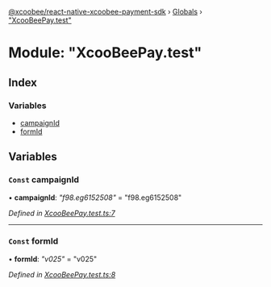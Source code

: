 [@xcoobee/react-native-xcoobee-payment-sdk](../README.md) › [Globals](../globals.md) › ["XcooBeePay.test"](_xcoobeepay_test_.md)

# Module: "XcooBeePay.test"

## Index

### Variables

* [campaignId](_xcoobeepay_test_.md#const-campaignid)
* [formId](_xcoobeepay_test_.md#const-formid)

## Variables

### `Const` campaignId

• **campaignId**: *"f98.eg6152508"* = "f98.eg6152508"

*Defined in [XcooBeePay.test.ts:7](https://github.com/XcooBee/payment-sdk-react-native/blob/8748550/src/XcooBeePay.test.ts#L7)*

___

### `Const` formId

• **formId**: *"v025"* = "v025"

*Defined in [XcooBeePay.test.ts:8](https://github.com/XcooBee/payment-sdk-react-native/blob/8748550/src/XcooBeePay.test.ts#L8)*
